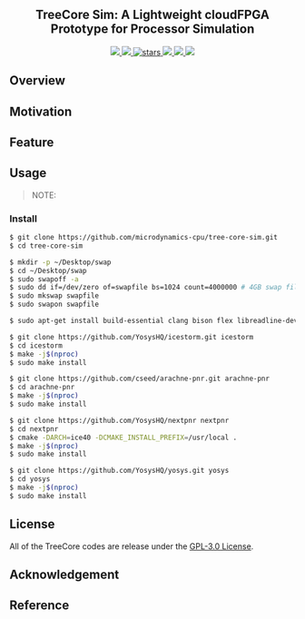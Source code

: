 <p align="center">
    <!-- <img width="200px" src="./.images/tree_core_logo.svg" align="center" alt="Tree Core CPU" /> -->
    <h2 align="center">TreeCore Sim: A Lightweight cloudFPGA Prototype for Processor Simulation</h2>
</p>
<p align="center">
    <a href="https://github.com/microdynamics-cpu/tree-core-sim/actions">
      <img src="https://img.shields.io/github/workflow/status/microdynamics-cpu/tree-core-sim/unit-test/main?label=unit-test&logo=github&style=flat-square">
    </a>
    <a href="./LICENSE">
      <img src="https://img.shields.io/github/license/microdynamics-cpu/tree-core-sim?color=brightgreen&logo=github&style=flat-square">
    </a>
    <a href="https://github.com/microdynamics-cpu/tree-core-sim">
      <img alt="stars" src="https://img.shields.io/github/stars/microdynamics-cpu/tree-core-sim?color=blue&style=flat-square" />
    </a>
    <a href="https://github.com/microdynamics-cpu/tree-core-sim">
      <img src="https://img.shields.io/badge/total%20lines-0k-red?style=flat-square">
    </a>
    <a href="https://github.com/YosysHQ">
      <img src="https://img.shields.io/badge/toolchain-yosys%20nextpnr%20iceprog-red?style=flat-square">
  </a>
    <a href="./CONTRIBUTING.md">
      <img src="https://img.shields.io/badge/contribution-welcome-brightgreen?style=flat-square">
    </a>
</p>

## Overview
## Motivation
## Feature
## Usage

> NOTE: 
### Install
```bash
$ git clone https://github.com/microdynamics-cpu/tree-core-sim.git
$ cd tree-core-sim
```

```bash
$ mkdir -p ~/Desktop/swap
$ cd ~/Desktop/swap
$ sudo swapoff -a
$ sudo dd if=/dev/zero of=swapfile bs=1024 count=4000000 # 4GB swap file size
$ sudo mkswap swapfile
$ sudo swapon swapfile
```

```bash
$ sudo apt-get install build-essential clang bison flex libreadline-dev gawk tcl-dev libffi-dev git mercurial graphviz xdot pkg-config python python3 libftdi-dev qt5-default python3-dev libboost-all-dev cmake libeigen3-dev
```

```bash
$ git clone https://github.com/YosysHQ/icestorm.git icestorm
$ cd icestorm
$ make -j$(nproc)
$ sudo make install
```

```bash
$ git clone https://github.com/cseed/arachne-pnr.git arachne-pnr
$ cd arachne-pnr
$ make -j$(nproc)
$ sudo make install
```

```bash
$ git clone https://github.com/YosysHQ/nextpnr nextpnr
$ cd nextpnr
$ cmake -DARCH=ice40 -DCMAKE_INSTALL_PREFIX=/usr/local .
$ make -j$(nproc)
$ sudo make install
```

```bash
$ git clone https://github.com/YosysHQ/yosys.git yosys
$ cd yosys
$ make -j$(nproc)
$ sudo make install
```

## License
All of the TreeCore codes are release under the [GPL-3.0 License](LICENSE).

## Acknowledgement


## Reference
